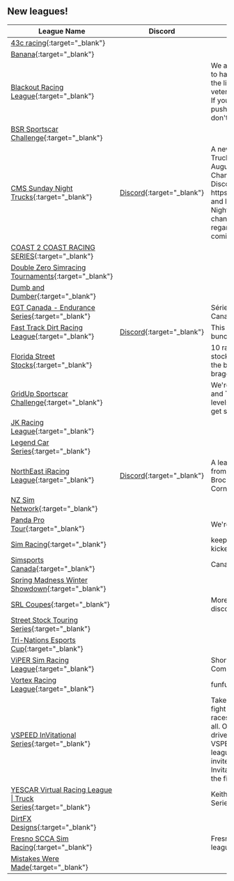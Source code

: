 ## New leagues!

| League Name | Discord | About |
|------------------------------------------------------------------------------------------------------------------------------------------|----------------------------------------------------------|------------------------------------------------------------------------------------------------------------------------------------------------------------------------------------------------------------------------------------------------------------------------|
|[43c racing](https://members.iracing.com/membersite/member/LeagueView.do?league=11321){:target="_blank"} | | |
|[Banana](https://members.iracing.com/membersite/member/LeagueView.do?league=11333){:target="_blank"} | | |
|[Blackout Racing League](https://members.iracing.com/membersite/member/LeagueView.do?league=11326){:target="_blank"} | |We are a league dedicated to having fun while pushing the limits of rookie and veteran drivers to the game\. If you feel like you gotta push the limits and have fun don't be shy\. |
|[BSR Sportscar Challenge](https://members.iracing.com/membersite/member/LeagueView.do?league=11328){:target="_blank"} | | |
|[CMS Sunday Night Trucks](https://members.iracing.com/membersite/member/LeagueView.do?league=11327){:target="_blank"} |[Discord](https://discord.gg/cmsracing){:target="_blank"} |A new Sunday Night Nascar Truck Series starting in August\.   Head over to Champion Motorsports' Discord at https://discord\.gg/cmsracing and look for the Sunday Night Trucks discussion channel\!   More information regarding numbers, etc\. coming very, very soon\! |
|[COAST 2 COAST RACING SERIES](https://members.iracing.com/membersite/member/LeagueView.do?league=11306){:target="_blank"} | | |
|[Double Zero Simracing Tournaments](https://members.iracing.com/membersite/member/LeagueView.do?league=11309){:target="_blank"} | | |
|[Dumb and Dumber](https://members.iracing.com/membersite/member/LeagueView.do?league=11325){:target="_blank"} | | |
|[EGT Canada \- Endurance Series](https://members.iracing.com/membersite/member/LeagueView.do?league=11322){:target="_blank"} | |Série d'endurance EGT Canada |
|[Fast Track Dirt Racing League](https://members.iracing.com/membersite/member/LeagueView.do?league=11307){:target="_blank"} |[Discord](https://discord.gg/8xeqcZgjDr){:target="_blank"} |This is a dirt league with a bunch of different series |
|[Florida Street Stocks](https://members.iracing.com/membersite/member/LeagueView.do?league=11313){:target="_blank"} | |10 race series of street stocks fighting to see who is the best and gets all the bragging rights |
|[GridUp Sportscar Challenge](https://members.iracing.com/membersite/member/LeagueView.do?league=11320){:target="_blank"} | |We're here for the GT3 GT4 and TCR action\. Drivers of all levels welcome\. Grid Up and get some\. |
|[JK Racing League](https://members.iracing.com/membersite/member/LeagueView.do?league=11329){:target="_blank"} | | |
|[Legend Car Series](https://members.iracing.com/membersite/member/LeagueView.do?league=11316){:target="_blank"} | | |
|[NorthEast iRacing League](https://members.iracing.com/membersite/member/LeagueView.do?league=11315){:target="_blank"} |[Discord](https://discord.gg/yNrtfZW7ra){:target="_blank"} |A league for drivers and fans from Can Am Speedway, Brockville Speedway and Cornwall Speedway |
|[NZ Sim Network](https://members.iracing.com/membersite/member/LeagueView.do?league=11317){:target="_blank"} | | |
|[Panda Pro Tour](https://members.iracing.com/membersite/member/LeagueView.do?league=11330){:target="_blank"} | |We're not that drunk\! |
|[Sim Racing](https://members.iracing.com/membersite/member/LeagueView.do?league=11310){:target="_blank"} | |keep it clean or will be kicked |
|[Simsports Canada](https://members.iracing.com/membersite/member/LeagueView.do?league=11319){:target="_blank"} | |Canadian Simsports league |
|[Spring Madness Winter Showdown](https://members.iracing.com/membersite/member/LeagueView.do?league=11312){:target="_blank"} | | |
|[SRL Coupes](https://members.iracing.com/membersite/member/LeagueView.do?league=11305){:target="_blank"} | |More info and link to the discord at dgsRacing\.com |
|[Street Stock Touring Series](https://members.iracing.com/membersite/member/LeagueView.do?league=11331){:target="_blank"} | | |
|[Tri\-Nations Esports Cup](https://members.iracing.com/membersite/member/LeagueView.do?league=11318){:target="_blank"} | | |
|[ViPER Sim Racing League](https://members.iracing.com/membersite/member/LeagueView.do?league=11323){:target="_blank"} | |Short Track Racing Community |
|[Vortex Racing League](https://members.iracing.com/membersite/member/LeagueView.do?league=11324){:target="_blank"} | |funfunfun |
|[VSPEED InVitational Series](https://members.iracing.com/membersite/member/LeagueView.do?league=11314){:target="_blank"} | |Take a chance at glory and fight through two rounds of races for a chance to win it all\. Only open to the first 75 drivers participating in VSPEED broadcasted leagues\. Drivers will be invited to the VSPEED Invitational League prior to the first sessions |
|[YESCAR Virtual Racing League \| Truck Series](https://members.iracing.com/membersite/member/LeagueView.do?league=11335){:target="_blank"} | |KeithSaysYes\.com Truck Series |
|[DirtFX Designs](https://members.iracing.com/membersite/member/LeagueView.do?league=11332){:target="_blank"} | | |
|[Fresno SCCA Sim Racing](https://members.iracing.com/membersite/member/LeagueView.do?league=11311){:target="_blank"} | |Fresno SCCA Sim Racing league\. Coming Soon\. |
|[Mistakes Were Made](https://members.iracing.com/membersite/member/LeagueView.do?league=11334){:target="_blank"} | | |

